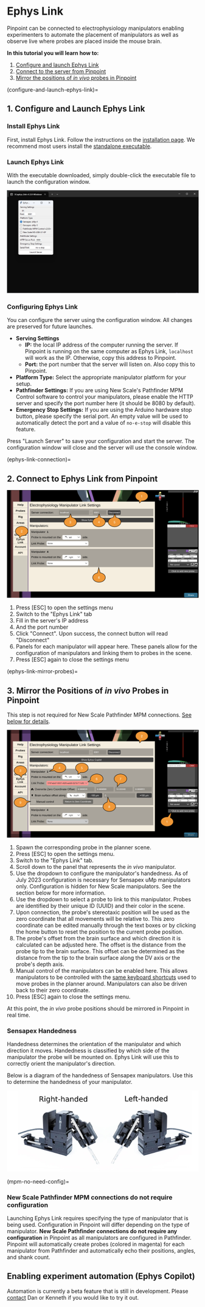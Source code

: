 # Ephys Link

Pinpoint can be connected to electrophysiology manipulators
enabling experimenters to automate the placement of manipulators as well as
observe live where probes are placed inside the mouse brain.

**In this tutorial you will learn how to:**

1. [Configure and launch Ephys Link](configure-and-launch-ephys-link)
2. [Connect to the server from Pinpoint](ephys-link-connection)
3. [Mirror the positions of _in
   vivo_ probes in Pinpoint](ephys-link-mirror-probes)

[//]: # (**If you would like to use beta version of)

[//]: # (Ephys Link with Pinpoint, please use Steam to install Pinpoint and [switch to)

[//]: # (the `ephys-link-beta`branch]&#40;https://partner.steamgames.com/doc/store/application/branches#:~:text=To%20switch%20to%20a%20custom,be%20the%20%22BETAS%22%20tab&#41;)

[//]: # (.**)

[//]: # (To enable this feature, an instance of an Ephys Link server must be running on)

[//]: # (the local network. Please see the)

[//]: # (instructions [here]&#40;https://virtualbrainlab.org/ephys_link/installation_and_use.html#installation&#41;)

[//]: # (on how to install and run a server.)

[//]: # ()

[//]: # (<div style="position: relative; padding-bottom: 56.25%; height: 0; overflow: hidden;">)

[//]: # (  <iframe src="https://www.youtube-nocookie.com/embed/QK87XBd46aQ?rel=0&modestbranding=1" style="position: absolute; top: 0; left: 0; width: 100%; height: 100%; border:0;" allowfullscreen title="Overview"></iframe>)

[//]: # (</div>)

[//]: # (<br>)

(configure-and-launch-ephys-link)=

## 1. Configure and Launch Ephys Link

### Install Ephys Link

First, install Ephys Link. Follow the instructions on
the [installation page](https://virtualbrainlab.org/ephys_link/installation_and_use.html#installation).
We recommend most users install
the [standalone executable](https://virtualbrainlab.org/ephys_link/installation_and_use.html#install-as-standalone-executable).

### Launch Ephys Link

With the executable downloaded, simply double-click the executable file to
launch
the configuration window.

![Ephys Link configuration window](../../_static/images/tutorial/ephys_link/ephys_link_launch.png)

### Configuring Ephys Link

You can configure the server using the configuration window. All changes are
preserved for future launches.

- **Serving Settings**
    - **IP:** the local IP address of the computer running the server. If
      Pinpoint
      is running on the same computer as Ephys Link, `localhost` will work as
      the IP. Otherwise, copy this address to Pinpoint.
    - **Port:** the port number that the server will listen on. Also copy this
      to
      Pinpoint.
- **Platform Type:** Select the appropriate manipulator platform for your setup.
- **Pathfinder Settings:** If you are using New Scale's Pathfinder MPM Control
  software to control your manipulators, please enable the HTTP server and
  specify the port number here (it should be 8080 by default).
- **Emergency Stop Settings:** If you are using the Arduino hardware stop
  button, please specify the serial port. An empty value will be used to
  automatically detect the port and a value of `no-e-stop` will disable this
  feature.

Press "Launch Server" to save your configuration and start the server. The
configuration window will close and the server will use the console window.

(ephys-link-connection)=

## 2. Connect to Ephys Link from Pinpoint

![Connecting to Ephys Link](../../_static/images/tutorial/ephys_link/ephys_link_connection.png)

1. Press \[ESC\] to open the settings menu
2. Switch to the "Ephys Link" tab
3. Fill in the server's IP address
4. And the port number
5. Click "Connect". Upon success, the connect button will read "Disconnect"
6. Panels for each manipulator will appear here. These panels allow for the
   configuration of manipulators and linking them to probes in the scene.
7. Press \[ESC\] again to close the settings menu

(ephys-link-mirror-probes)=

## 3. Mirror the Positions of _in vivo_ Probes in Pinpoint

This step is not required for New Scale Pathfinder MPM connections. [See below
for details](mpm-no-need-config).

![Connect a probe to a manipulator](../../_static/images/tutorial/ephys_link/ephys_link_connect_probe.png)

1. Spawn the corresponding probe in the planner scene.
2. Press \[ESC\] to open the settings menu.
3. Switch to the "Ephys Link" tab.
4. Scroll down to the panel that represents the _in vivo_ manipulator.
5. Use the dropdown to configure the manipulator's handedness. As of July
   2023 configuration is necessary for Sensapex uMp manipulators only.
   Configuration is hidden for New Scale manipulators. See the section below for
   more information.
6. Use the dropdown to select a probe to link to this manipulator. Probes are
   identified by their unique ID (UUID) and their color in the scene.
7. Upon connection, the probe's stereotaxic position will be used as the zero
   coordinate that all movements will be relative to. This zero coordinate can
   be edited manually through the text boxes or by clicking the home button to
   reset the position to the current probe position.
8. The probe's offset from the brain surface and which direction it is
   calculated can be adjusted here. The offset is the distance from the probe
   tip to the brain surface. This offset can be determined as the distance from
   the tip to the brain surface along the DV axis or the probe's depth axis.
9. Manual control of the manipulators can be enabled here. This allows
   manipulators to be controlled with
   the [same keyboard shortcuts](https://virtualbrainlab.org/pinpoint/tutorial.html#keyboard)
   used to move probes in the planner around. Manipulators can also be driven
   back to their zero coordinate.
10. Press \[ESC\] again to close the settings menu.

At this point, the _in vivo_ probe positions should be mirrored in Pinpoint in
real time.

### Sensapex Handedness

Handedness determines the orientation of the manipulator and which
direction it moves. Handedness is classified by which side of the
manipulator the probe will be mounted on. Ephys Link will use this to correctly
orient the manipulator's direction.

Below is a diagram of the handedness of Sensapex manipulators. Use this to
determine the handedness of your manipulator.

![Sensapex handedness](../../_static/images/tutorial/ephys_link/sensapex_manipulators.png)

(mpm-no-need-config)=

### New Scale Pathfinder MPM connections do not require configuration

Launching Ephys Link requires specifying the type of manipulator that is being
used. Configuration in Pinpoint will differ depending on the type of
manipulator. **New Scale Pathfinder connections do not require any
configuration** in Pinpoint as all manipulators are configured in Pathfinder.
Pinpoint will automatically create probes (colored in magenta) for
each manipulator from Pathfinder and automatically echo their positions,
angles, and shank count.

## Enabling experiment automation (Ephys Copilot)

Automation is currently a beta feature that is still in development.
Please [contact](https://virtualbrainlab.org/about/overview.html) Dan or Kenneth
if you would like to try it out.